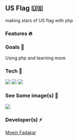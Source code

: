 <h2>US Flag  🇺🇸 </h2>

<p>
making stars of US flag with php
</p>

<h3>Features 🔥</h3>



<h3>Goals  🎯</h3>

<p>Using php and learning more</p>

<h3>Tech 🚀</h3>

<a>
<img  src="https://img.shields.io/badge/-HTML5-333333?style=flat&logo=HTML5" >
<img  src="https://img.shields.io/badge/-CSS-333333?style=flat&logo=CSS3&logoColor=1572B6" >
<img  src="https://img.shields.io/badge/-php-333333?style=flat&logo=php" >
</a>


<h3>See Some image(s) 📸</h3>
<a>
<img  src="ThisisaPicture.png" >
</a>


<h3>Developer(s) ⚡ </h3>
<a href="https://www.GitHub.com/moeinfadakar">Moein Fadakar</a>


 
